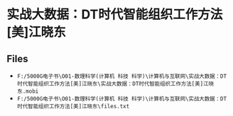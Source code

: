 # 实战大数据：DT时代智能组织工作方法[美]江晓东

## Files

- `F:/5000G电子书\O01-数理科学(计算机 科技 科学)\计算机与互联网\实战大数据：DT时代智能组织工作方法[美]江晓东\实战大数据：DT时代智能组织工作方法[美]江晓东.mobi`
- `F:/5000G电子书\O01-数理科学(计算机 科技 科学)\计算机与互联网\实战大数据：DT时代智能组织工作方法[美]江晓东\files.txt`
